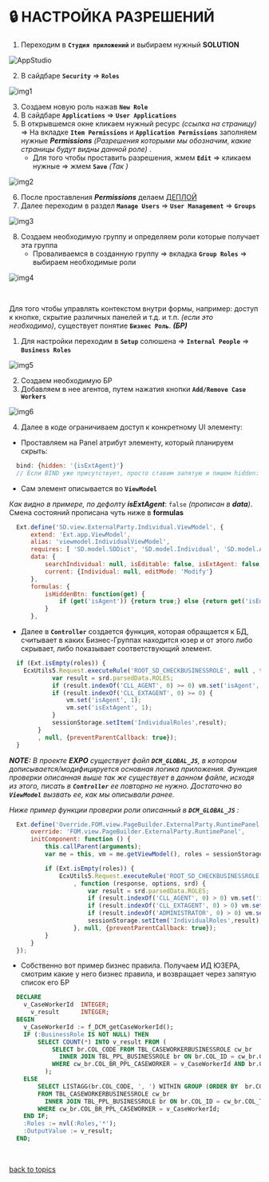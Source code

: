 # 🔒 НАСТРОЙКА РАЗРЕШЕНИЙ

1. Переходим в **`Студия приложений`** и выбираем нужный **SOLUTION**

![AppStudio](https://github.com/CrappyCodeMaker/ECCENTEX-KNOWLEGE/blob/main/Content/IMG/AppStudio.png?raw=true)

2. В сайдбаре **`Security`** => **`Roles`**

![img1](https://github.com/CrappyCodeMaker/ECCENTEX-KNOWLEGE/blob/main/Content/8%20Security/IMG/1.png?raw=true)

3. Создаем новую роль нажав **`New Role`**
4. В сайдбаре **`Applications`** => **`User Applications`**
5. В открывшемся окне кликаем нужный ресурс _(ссылка на страницу)_ => На вкладке **`Item Permissions`** и **`Application Permissions`** заполняем нужные **_Permissions_** _(Разрешения которыми мы обозначим, какие страницы будут видны данной роле)_ .
      * Для того чтобы проставить разрешения, жмем **`Edit`** => кликаем нужные => жмем **`Save`** _(Так )_

![img2](https://github.com/CrappyCodeMaker/ECCENTEX-KNOWLEGE/blob/main/Content/8%20Security/IMG/2.png?raw=true)

6. После проставления **_Permissions_** делаем [ДЕПЛОЙ](https://github.com/CrappyCodeMaker/ECCENTEX-KNOWLEGE/blob/main/Content/2%20Deploy/Deploy.md)
7. Далее переходим в раздел **`Manage Users`** => **`User Management`** => **`Groups`**

![img3](https://github.com/CrappyCodeMaker/ECCENTEX-KNOWLEGE/blob/main/Content/8%20Security/IMG/3.png?raw=true)

8. Создаем необходимую группу и определяем роли которые получает эта группа
    * Проваливаемся в созданную группу => вкладка **`Group Roles`** => выбираем необходимые роли

![img4](https://github.com/CrappyCodeMaker/ECCENTEX-KNOWLEGE/blob/main/Content/8%20Security/IMG/4.png?raw=true)


<br/>

Для того чтобы управлять контекстом внутри формы, например: доступ к кнопке, скрытие различных панелей и т.д. и т.п. _(если это необходимо)_, существует понятие **`Бизнес Роль`**. **_(БР)_**

1. Для настройки переходим в **`Setup`** солюшена => **`Internal People`** => **`Business Roles`**

![img5](https://github.com/CrappyCodeMaker/ECCENTEX-KNOWLEGE/blob/main/Content/8%20Security/IMG/5.png?raw=true)

2. Создаем необходимую БР
3. Добавляем в нее агентов, путем нажатия кнопки **`Add/Remove Case Workers`**

![img6](https://github.com/CrappyCodeMaker/ECCENTEX-KNOWLEGE/blob/main/Content/8%20Security/IMG/6.png?raw=true)

4. Далее в коде ограничиваем доступ к конкретному UI элементу:
  * Проставляем на Panel атрибут элементу, который планируем скрыть:
```JavaScript
  bind: {hidden: '{isExtAgent}'}
  // Если BIND уже присутствует, просто ставим запятую и пишем hidden: '{isExtAgent}'
```
  * Сам элемент описывается во **`ViewModel`**

  _Как видно в примере, по дефолту_ **_isExtAgent_**: `false` _(прописан в **data**)_. Смена состояний прописана чуть ниже в **formulas**
```JavaScript
  Ext.define('SD.view.ExternalParty.Individual.ViewModel', {
      extend: 'Ext.app.ViewModel',
      alias: 'viewmodel.IndividualViewModel',
      requires: [ 'SD.model.SDDict', 'SD.model.Individual', 'SD.model.AddressExternalParties', 'SD.model.PartyType' ],
      data: {
          searchIndividual: null, isEditable: false, isExtAgent: false,
          current: {Individual: null, editMode: 'Modify'}
      },
      formulas: {
          isHiddenBtn: function(get) {
              if (get('isAgent')) {return true;} else {return get('isEditable');}
          }
      },
```
  * Далее в **`Controller`** создается функция, которая обращается к БД, считывает в каких Бизнес-Группах находится юзер и от этого либо скрывает, либо показывает соответствующий элемент.
```JavaScript
  if (Ext.isEmpty(roles)) {
    EcxUtils5.Request.executeRule('ROOT_SD_CHECKBUSINESSROLE', null , function (response, options, srd) {
            var result = srd.parsedData.ROLES;
            if (result.indexOf('CLL_AGENT', 0) >= 0) vm.set('isAgent', 1);
            if (result.indexOf('CLL_EXTAGENT', 0) >= 0) {
                vm.set('isAgent', 1);
                vm.set('isExtAgent', 1);
            }
            sessionStorage.setItem('IndividualRoles',result);
        }
        , null, {preventParentCallback: true});
  }
```

**_NOTE:_** _В проекте_ **_EXPO_** _существует файл **`DCM_GLOBAL_JS`**, в котором дописывается/модифицируется основная логика приложения. Функция проверки описанная выше так же существует в данном файле, исходя из этого, писать в **`Controller`** ее повторно не нужно. Достаточно во **`ViewModel`** вызвать ее, как мы описывали ранее._

_Ниже пример функции проверки роли описанный в **`DCM_GLOBAL_JS`** :_
```JavaScript
  Ext.define('Override.FOM.view.PageBuilder.ExternalParty.RuntimePanel', {
      override: 'FOM.view.PageBuilder.ExternalParty.RuntimePanel',
      initComponent: function () {
          this.callParent(arguments);
          var me = this, vm = me.getViewModel(), roles = sessionStorage.getItem('IndividualRoles');

          if (Ext.isEmpty(roles)) {
              EcxUtils5.Request.executeRule('ROOT_SD_CHECKBUSINESSROLE', {}
                  , function (response, options, srd) {
                      var result = srd.parsedData.ROLES;
                      if (result.indexOf('CLL_AGENT', 0) > 0) vm.set('isAgent', 1);
                      if (result.indexOf('CLL_EXTAGENT', 0) > 0) vm.set('isAgent', 2);
                      if (result.indexOf('ADMINISTRATOR', 0) > 0) vm.set('isAdmin', 1);
                      sessionStorage.setItem('IndividualRoles',result);
                  }, null, {preventParentCallback: true});
          }
      }
  });
```

  * Собственно вот пример бизнес правила. Получаем ИД ЮЗЕРА, смотрим какие у него бизнес правила, и возвращает через запятую список его БР
```SQL
  DECLARE
    v_CaseWorkerId  INTEGER;
      v_result      INTEGER;
  BEGIN
    v_CaseWorkerId := f_DCM_getCaseWorkerId();
    IF (:BusinessRole IS NOT NULL) THEN
        SELECT COUNT(*) INTO v_result FROM (
            SELECT br.COL_CODE FROM TBL_CASEWORKERBUSINESSROLE cw_br
              INNER JOIN TBL_PPL_BUSINESSROLE br ON br.COL_ID = cw_br.COL_TBL_PPL_BUSINESSROLE
            WHERE cw_br.COL_BR_PPL_CASEWORKER = v_CaseWorkerId AND br.COL_CODE = :BusinessRole
          );
    ELSE
        SELECT LISTAGG(br.COL_CODE, ', ') WITHIN GROUP (ORDER BY  br.COL_CODE ) INTO :Roles
        FROM TBL_CASEWORKERBUSINESSROLE cw_br
          INNER JOIN TBL_PPL_BUSINESSROLE br ON br.COL_ID = cw_br.COL_TBL_PPL_BUSINESSROLE
        WHERE cw_br.COL_BR_PPL_CASEWORKER = v_CaseWorkerId;
    END IF;
    :Roles := nvl(:Roles,'*');
    :OutputValue := v_result;
  END;
```


<br/>

[back to topics](https://github.com/CrappyCodeMaker/ECCENTEX-KNOWLEGE/tree/main/Content/0%20Topics/Topics.md)